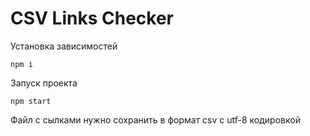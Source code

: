 # CSV Links Checker

Установка зависимостей
```
npm i
```
Запуск проекта
```
npm start
```

Файл с сылками нужно сохранить в формат csv с utf-8 кодировкой
